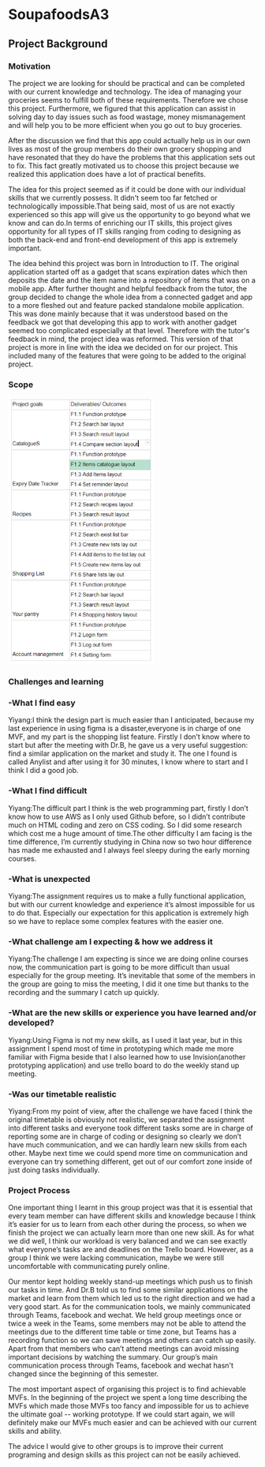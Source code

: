 # SoupafoodsA3
<h2>Project Background</h2>

<h3>Motivation</h3>

<p> The project we are looking for should be practical and can be completed with our current knowledge and technology.
The idea of managing your groceries seems to fulfill both of these requirements. Therefore we chose this project. 
Furthermore, we figured that this application can assist in solving day to day issues such as food wastage,
money mismanagement and will help you to be more efficient when you go out to buy groceries.</p>

<p>After the discussion we find that this app could actually help us in our own lives as most of the group members do their
own grocery shopping and have resonated that they do have the problems that this application sets out to fix. This fact
greatly motivated us to choose this project because we realized this application does have a lot of practical benefits.</p>

<p>The idea for this project seemed as if it could be done with our individual skills that we currently possess. It didn't seem too far 
fetched or technologically impossible.That being said, most of us are not exactly experienced so this app will give us the opportunity
to go beyond what we know and can do.In terms of enriching our IT skills, this project gives opportunity for all types of IT skills 
ranging from coding to designing as both the back-end and front-end development of this app is extremely important.</p>

<p>The idea behind this project was born in Introduction to IT. The original application started off as a gadget that scans expiration dates 
which then deposits the date and the item name into a repository of items that was on a mobile app. After further thought and helpful
feedback from the tutor, the group decided to change the whole idea from a connected gadget and app to a more fleshed out and feature packed 
standalone mobile application. This was done mainly because that it was understood based on the feedback we got that developing this app to 
work with another gadget seemed too complicated especially at that level. Therefore with the tutor's feedback in mind, the project idea was reformed. 
This version of that project is more in line with the idea we decided on for our project. This included many of the features that were 
going to be added to the original project.</p>
<h3>Scope</h3>
<img src="scop.PNG" widht="600" height="540">
<h3>Challenges and learning</h3>
<h3>-What I find easy</h3>
<p>Yiyang:I think the design part is much easier than I anticipated, because my last experience in using figma is a disaster,everyone is in charge of one MVF, and my part is the shopping list feature. Firstly I don’t know where to start but after the meeting with Dr.B, he gave us a very useful suggestion: find a similar application on the market and study it. The one I found is called Anylist and after using it for 30 minutes, I know where to start and I think I did a good job.</p>
<h3>-What I find difficult</h3>
<p>Yiyang:The difficult part I think is the web programming part, firstly I don’t know how to use AWS as I only used Github before,  so I didn’t contribute much on HTML coding  and zero on CSS coding. So I did some research which cost me a huge amount of time.The other difficulty I am facing is the time difference, I’m currently studying in China now so two hour difference has made me exhausted and I always feel sleepy  during the early morning courses.
</p>
<h3>-What is unexpected</h3>
<p>Yiyang:The assignment requires us to make a fully functional application, but with our current  knowledge and experience it’s almost impossible for us to do that. Especially our expectation for this application is extremely high so we have to replace some complex features with the easier one.</p>
<h3>-What challenge am I expecting & how we address it</h3>
<p>Yiyang:The challenge I am expecting is since we are doing online courses now, the communication part is going to be more difficult than usual especially for the group meeting. It’s inevitable that some of the members in the group are going to miss the meeting, I did it one time but thanks to the recording and the summary I catch up quickly.
</p>
<h3>-What are the new skills or experience you have learned and/or developed?</h3>
<p>Yiyang:Using Figma is not my new skills, as I used it last year, but in this assignment I spend most of time in prototyping which made me more familiar with Figma beside that I also learned how to use Invision(another prototyping application) and use trello board to do the weekly stand up meeting.</p>
<h3>-Was our timetable realistic</h3>
<p>Yiyang:From my point of view, after the challenge we have faced I think the original timetable is obviously not realistic, we separated the assignment into different tasks and everyone took different tasks some are in charge of reporting some are in charge of coding or designing so clearly we don’t have much communication, and we can hardly learn new skills from each other. Maybe next time we could spend more time on communication and everyone can try something different, get out of our comfort zone inside of just doing tasks individually.</p>
<h3>Project Process</h3>
<p>One important thing I learnt in this group project was that it is essential that every team member can have different skills and knowledge because I think it’s easier  for us to learn from each other during the process, so when we finish the project we can actually learn more than one new skill. As for what we did well, I think our workload is very balanced and we can see exactly what everyone’s tasks are and deadlines on the Trello board. However, as a group I think we were lacking communication, maybe we were still uncomfortable with communicating purely online.
</p>
<p>Our mentor kept holding weekly stand-up meetings which push us to finish our tasks in time. And Dr.B told us to find some similar applications on the market and learn from them which led us to the right direction and we had a very good start.  As for the communication tools, we mainly communicated through Teams, facebook and wechat. We held group meetings once or twice a week in the Teams, some members may not be able to attend the meetings due to the different time table or time zone, but Teams has a recording function so we can save meetings  and others can catch up easily. Apart from that members who can’t attend meetings can avoid missing important decisions by watching the summary.  Our group’s main communication process through Teams, facebook and wechat hasn't changed since the beginning of this semester.
</p>
<p>The most important aspect of organising this project is to find achievable MVFs. In the beginning of the project we spent a long time describing the MVFs which made those MVFs too fancy and impossible for us to achieve the ultimate goal -- working prototype. If we could start again, we will definitely make our MVFs much easier and can be achieved with our current skills and ability.</p>
<p>The advice I would give to other groups is to improve their current programing and design skills as this project can not be easily achieved.</p>
